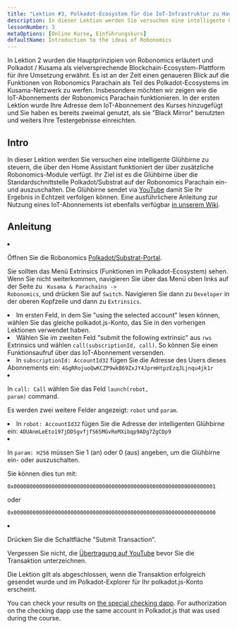 ```yaml
---
title: "Lektion #3, Polkadot-Ecosystem für die IoT-Infrastruktur zu Hause"
description: In dieser Lektion werden Sie versuchen eine intelligente Glühbirne zu steuern, die über den Home Assistant funktioniert der über zusätzliche Robonomics-Module verfügt.
lessonNumber: 3
metaOptions: [Online Kurse, Einführungskurs]
defaultName: Introduction to the ideas of Robonomics
---
```


In Lektion 2 wurden die Hauptprinzipien von Robonomics erläutert und Polkadot / Kusama als vielversprechende Blockchain-Ecosystem-Plattform für ihre Umsetzung erwähnt. Es ist an der Zeit einen genaueren Blick auf die Funktionen von Robonomics Parachain als Teil des Polkadot-Ecosystems im Kusama-Netzwerk zu werfen. Insbesondere möchten wir zeigen wie die IoT-Abonnements der Robonomics Parachain funktionieren. In der ersten Lektion wurde Ihre Adresse dem IoT-Abonnement des Kurses hinzugefügt und Sie haben es bereits zweimal genutzt, als sie  "Black Mirror" benutzten und weiters Ihre Testergebnisse einreichten.


## Intro

In dieser Lektion werden Sie versuchen eine intelligente Glühbirne zu steuern, die über den Home Assistant funktioniert der über zusätzliche Robonomics-Module verfügt. Ihr Ziel ist es die Glühbirne über die Standardschnittstelle Polkadot/Substrat auf der Robonomics Parachain ein- und auszuschalten. Die Glühbirne sendet via [YouTube](https://www.youtube.com/channel/UCkemsNJWaCmvF1Oi50C-hAg/live) damit Sie Ihr Ergebnis in Echtzeit verfolgen können. Eine ausführlichere Anleitung zur Nutzung eines IoT-Abonnements ist ebenfalls verfügbar [in unserem Wiki](https://wiki.robonomics.network/docs/subscription-launch/).


## Anleitung

<List type="numbers">

<li>

Öffnen Sie die Robonomics [Polkadot/Substrat-Portal](https://polkadot.js.org/apps/?rpc=wss%3A%2F%2Fkusama.rpc.robonomics.network%2F#/extrinsics).

Sie sollten das Menü Extrinsics (Funktionen im Polkadot-Ecosystem) sehen. Wenn Sie nicht weiterkommen, navigieren Sie über das Menü oben links auf der Seite zu <code> Kusama & Parachains -> Robonomics</code>, und drücken Sie auf <code>Switch</code>. Navigieren Sie dann zu <code>Developer</code> in der oberen Kopfzeile und dann zu <code>Extrinsics</code>.

</li>

<li>
Im ersten Feld, in dem Sie "using the selected account" lesen können, wählen Sie das gleiche polkadot.js-Konto, das Sie in den vorherigen Lektionen verwendet haben.
</li>

<li>
Wählen Sie im zweiten Feld "submit the following extrinsic" aus <code>rws</code> Extrinsics und wählen <code>call(subscriptionId, call)</code>. So können Sie einen Funktionsaufruf über das IoT-Abonnement versenden.
</li>

<li>
In <code>subscriptionId: AccountId32</code> fügen Sie die Adresse des Users dieses Abonnements ein: <code>4GgRRojuoQwKCZP9wkB69ZxJY4JprmHtpzEzqJLjnqu4jk1r</code>
</li>

<li>

In <code>call: Call</code> wählen Sie das Feld <code>launch(robot, param)</code> command.

Es werden zwei weitere Felder angezeigt: <code>robot</code> und <code>param</code>.

</li>

<li>
In <code>robot: AccountId32</code> fügen Sie die Adresse der intelligenten Glühbirne ein: <code>4DUAnmLeEto197jDDSgvfjfS65MGvReMXibqp9ADg7ZgCDp9</code>
</li>

<li>

In <code>param: H256</code> müssen Sie 1 (an) oder 0 (aus) angeben, um die Glühbirne ein- oder auszuschalten. 

Sie können dies tun mit:

<code>0x0000000000000000000000000000000000000000000000000000000000000001</code>

oder

<code>0x0000000000000000000000000000000000000000000000000000000000000000</code>

</li>

<li>

Drücken Sie die Schaltfläche "Submit Transaction". 

Vergessen Sie nicht, die [Übertragung auf YouTube](https://www.youtube.com/channel/UCkemsNJWaCmvF1Oi50C-hAg/live) bevor Sie die Transaktion unterzeichnen.

</li>


</List>

<Result>

Die Lektion gilt als abgeschlossen, wenn die Transaktion erfolgreich gesendet wurde und im Polkadot-Explorer für Ihr polkadot.js-Konto erscheint.

You can check your results on [the special checking dapp](https://lk.robonomics.academy/). For authorization on the checking dapp use the same account in Polkadot.js that was used during the course.

</Result>